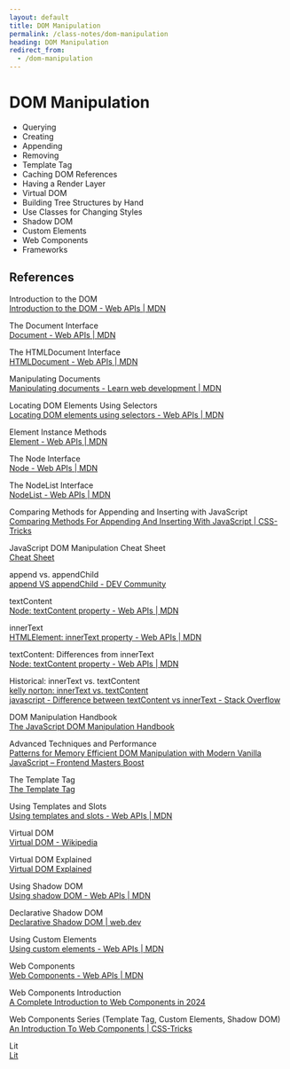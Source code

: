 ```yaml
---
layout: default
title: DOM Manipulation
permalink: /class-notes/dom-manipulation
heading: DOM Manipulation
redirect_from:
  - /dom-manipulation
---
```


# DOM Manipulation

- Querying
- Creating
- Appending
- Removing
- Template Tag
- Caching DOM References
- Having a Render Layer
- Virtual DOM
- Building Tree Structures by Hand
- Use Classes for Changing Styles
- Shadow DOM
- Custom Elements
- Web Components
- Frameworks

## References

Introduction to the DOM    
[Introduction to the DOM - Web APIs | MDN](https://developer.mozilla.org/en-US/docs/Web/API/Document_Object_Model/Introduction)

The Document Interface    
[Document - Web APIs | MDN](https://developer.mozilla.org/en-US/docs/Web/API/Document)

The HTMLDocument Interface    
[HTMLDocument - Web APIs | MDN](https://developer.mozilla.org/en-US/docs/Web/API/HTMLDocument)

Manipulating Documents    
[Manipulating documents - Learn web development | MDN](https://developer.mozilla.org/en-US/docs/Learn/JavaScript/Client-side_web_APIs/Manipulating_documents)

Locating DOM Elements Using Selectors    
[Locating DOM elements using selectors - Web APIs | MDN](https://developer.mozilla.org/en-US/docs/Web/API/Document_Object_Model/Locating_DOM_elements_using_selectors)

Element Instance Methods    
[Element - Web APIs | MDN](https://developer.mozilla.org/en-US/docs/Web/API/Element#instance_methods)

The Node Interface    
[Node - Web APIs | MDN](https://developer.mozilla.org/en-US/docs/Web/API/Node)

The NodeList Interface    
[NodeList - Web APIs | MDN](https://developer.mozilla.org/en-US/docs/Web/API/NodeList)

Comparing Methods for Appending and Inserting with JavaScript    
[Comparing Methods For Appending And Inserting With JavaScript | CSS-Tricks](https://css-tricks.com/comparing-methods-for-appending-and-inserting-with-javascript/)

JavaScript DOM Manipulation Cheat Sheet    
[Cheat Sheet](https://webdesign.tutsplus.com/javascript-cheatsheet-event-listeners-and-dom-manipulation%E2%80%94cms-107006a)

append vs. appendChild    
[append VS appendChild - DEV Community](https://dev.to/ibn_abubakre/append-vs-appendchild-a4m)

textContent    
[Node: textContent property - Web APIs | MDN](https://developer.mozilla.org/en-US/docs/Web/API/Node/textContent)

innerText    
[HTMLElement: innerText property - Web APIs | MDN](https://developer.mozilla.org/en-US/docs/Web/API/HTMLElement/innerText)

textContent: Differences from innerText    
[Node: textContent property - Web APIs | MDN](https://developer.mozilla.org/en-US/docs/Web/API/Node/textContent#differences_from_innertext)

Historical: innerText vs. textContent    
[kelly norton: innerText vs. textContent](https://kellegous.com/j/2013/02/27/innertext-vs-textcontent/)    
[javascript - Difference between textContent vs innerText - Stack Overflow](https://stackoverflow.com/a/35213639)

DOM Manipulation Handbook    
[The JavaScript DOM Manipulation Handbook](https://www.freecodecamp.org/news/the-javascript-dom-manipulation-handbook/)

Advanced Techniques and Performance    
[Patterns for Memory Efficient DOM Manipulation with Modern Vanilla JavaScript – Frontend Masters Boost](https://frontendmasters.com/blog/patterns-for-memory-efficient-dom-manipulation/)

The Template Tag    
[The Template Tag](https://medium.com/@asierr/the-template-html-tag-72be6fb5eba9)

Using Templates and Slots    
[Using templates and slots - Web APIs | MDN](https://developer.mozilla.org/en-US/docs/Web/API/Web_components/Using_templates_and_slots)

Virtual DOM    
[Virtual DOM - Wikipedia](https://en.m.wikipedia.org/wiki/Virtual_DOM)

Virtual DOM Explained    
[Virtual DOM Explained](https://medium.com/cstech/demystifying-javascript-virtual-dom-a-guide-for-web-developers-fae7dd9d0cd0)

Using Shadow DOM    
[Using shadow DOM - Web APIs | MDN](https://developer.mozilla.org/en-US/docs/Web/API/Web_components/Using_shadow_DOM)

Declarative Shadow DOM    
[Declarative Shadow DOM | web.dev](https://web.dev/articles/declarative-shadow-dom)

Using Custom Elements    
[Using custom elements - Web APIs | MDN](https://developer.mozilla.org/en-US/docs/Web/API/Web_components/Using_custom_elements)

Web Components    
[Web Components - Web APIs | MDN](https://developer.mozilla.org/en-US/docs/Web/API/Web_components)

Web Components Introduction    
[A Complete Introduction to Web Components in 2024](https://kinsta.com/blog/web-components/)

Web Components Series (Template Tag, Custom Elements, Shadow DOM)    
[An Introduction To Web Components | CSS-Tricks](https://css-tricks.com/an-introduction-to-web-components/)

Lit    
[Lit](https://lit.dev/)
